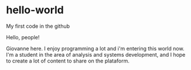 # hello-world
My first code in the github

Hello, people!

Giovanne here. I enjoy programming a lot and i'm entering this world now.
I'm a student in the area of analysis and systems development, and I hope to create a lot of content to share on the plataform.
